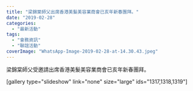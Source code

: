 ```yaml
---
title: "梁錦棠師父出席香港美髮美容業商會已亥年新春團拜。"
date: "2019-02-28"
categories: 
  - "最新活動"
tags: 
  - "會務資訊"
  - "聯誼活動"
coverImage: "WhatsApp-Image-2019-02-28-at-14.30.43.jpeg"
---
```


梁錦棠師父受邀請出席香港美髮美容業商會已亥年新春團拜。<!--more-->

\[gallery type="slideshow" link="none" size="large" ids="1317,1318,1319"\]
